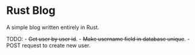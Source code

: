 # Rust Blog
A simple blog written entirely in Rust.

TODO: 
	- ~~Get user by user id~~.
	- ~~Make username field in database unique~~.
	- POST request to create new user.
